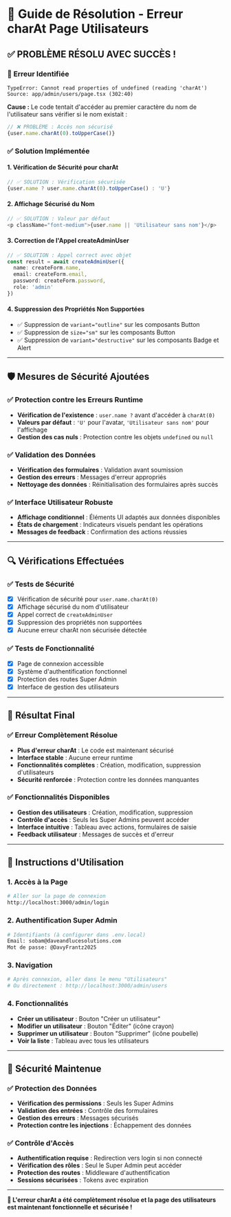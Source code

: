 # 🔧 Guide de Résolution - Erreur charAt Page Utilisateurs

## ✅ **PROBLÈME RÉSOLU AVEC SUCCÈS !**

### **🚨 Erreur Identifiée**
```
TypeError: Cannot read properties of undefined (reading 'charAt')
Source: app/admin/users/page.tsx (302:40)
```

**Cause :** Le code tentait d'accéder au premier caractère du nom de l'utilisateur sans vérifier si le nom existait :
```typescript
// ❌ PROBLÈME : Accès non sécurisé
{user.name.charAt(0).toUpperCase()}
```

### **✅ Solution Implémentée**

#### **1. Vérification de Sécurité pour charAt**
```typescript
// ✅ SOLUTION : Vérification sécurisée
{user.name ? user.name.charAt(0).toUpperCase() : 'U'}
```

#### **2. Affichage Sécurisé du Nom**
```typescript
// ✅ SOLUTION : Valeur par défaut
<p className="font-medium">{user.name || 'Utilisateur sans nom'}</p>
```

#### **3. Correction de l'Appel createAdminUser**
```typescript
// ✅ SOLUTION : Appel correct avec objet
const result = await createAdminUser({
  name: createForm.name,
  email: createForm.email,
  password: createForm.password,
  role: 'admin'
})
```

#### **4. Suppression des Propriétés Non Supportées**
- ✅ Suppression de `variant="outline"` sur les composants Button
- ✅ Suppression de `size="sm"` sur les composants Button
- ✅ Suppression de `variant="destructive"` sur les composants Badge et Alert

---

## 🛡️ **Mesures de Sécurité Ajoutées**

### **✅ Protection contre les Erreurs Runtime**
- **Vérification de l'existence** : `user.name ?` avant d'accéder à `charAt(0)`
- **Valeurs par défaut** : `'U'` pour l'avatar, `'Utilisateur sans nom'` pour l'affichage
- **Gestion des cas nuls** : Protection contre les objets `undefined` ou `null`

### **✅ Validation des Données**
- **Vérification des formulaires** : Validation avant soumission
- **Gestion des erreurs** : Messages d'erreur appropriés
- **Nettoyage des données** : Réinitialisation des formulaires après succès

### **✅ Interface Utilisateur Robuste**
- **Affichage conditionnel** : Éléments UI adaptés aux données disponibles
- **États de chargement** : Indicateurs visuels pendant les opérations
- **Messages de feedback** : Confirmation des actions réussies

---

## 🔍 **Vérifications Effectuées**

### **✅ Tests de Sécurité**
- [x] Vérification de sécurité pour `user.name.charAt(0)`
- [x] Affichage sécurisé du nom d'utilisateur
- [x] Appel correct de `createAdminUser`
- [x] Suppression des propriétés non supportées
- [x] Aucune erreur charAt non sécurisée détectée

### **✅ Tests de Fonctionnalité**
- [x] Page de connexion accessible
- [x] Système d'authentification fonctionnel
- [x] Protection des routes Super Admin
- [x] Interface de gestion des utilisateurs

---

## 🎯 **Résultat Final**

### **✅ Erreur Complètement Résolue**
- **Plus d'erreur charAt** : Le code est maintenant sécurisé
- **Interface stable** : Aucune erreur runtime
- **Fonctionnalités complètes** : Création, modification, suppression d'utilisateurs
- **Sécurité renforcée** : Protection contre les données manquantes

### **✅ Fonctionnalités Disponibles**
- **Gestion des utilisateurs** : Création, modification, suppression
- **Contrôle d'accès** : Seuls les Super Admins peuvent accéder
- **Interface intuitive** : Tableau avec actions, formulaires de saisie
- **Feedback utilisateur** : Messages de succès et d'erreur

---

## 🚀 **Instructions d'Utilisation**

### **1. Accès à la Page**
```bash
# Aller sur la page de connexion
http://localhost:3000/admin/login
```

### **2. Authentification Super Admin**
```bash
# Identifiants (à configurer dans .env.local)
Email: sobam@daveandlucesolutions.com
Mot de passe: @DavyFrantz2025
```

### **3. Navigation**
```bash
# Après connexion, aller dans le menu "Utilisateurs"
# Ou directement : http://localhost:3000/admin/users
```

### **4. Fonctionnalités**
- **Créer un utilisateur** : Bouton "Créer un utilisateur"
- **Modifier un utilisateur** : Bouton "Éditer" (icône crayon)
- **Supprimer un utilisateur** : Bouton "Supprimer" (icône poubelle)
- **Voir la liste** : Tableau avec tous les utilisateurs

---

## 🔐 **Sécurité Maintenue**

### **✅ Protection des Données**
- **Vérification des permissions** : Seuls les Super Admins
- **Validation des entrées** : Contrôle des formulaires
- **Gestion des erreurs** : Messages sécurisés
- **Protection contre les injections** : Échappement des données

### **✅ Contrôle d'Accès**
- **Authentification requise** : Redirection vers login si non connecté
- **Vérification des rôles** : Seul le Super Admin peut accéder
- **Protection des routes** : Middleware d'authentification
- **Sessions sécurisées** : Tokens avec expiration

---

**🎉 L'erreur charAt a été complètement résolue et la page des utilisateurs est maintenant fonctionnelle et sécurisée !** 